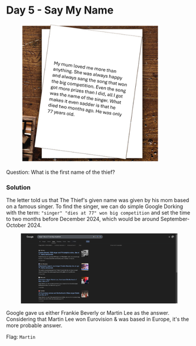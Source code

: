 # Day 5 - Say My Name

<figure><img src="../../../.gitbook/assets/Day5_Letter (1).png" alt="" width="375"><figcaption></figcaption></figure>

Question: What is the first name of the thief?

### Solution

The letter told us that The Thief's given name was given by his mom based on a famous singer. To find the singer, we can do simple Google Dorking with the term: `"singer" "dies at 77" won big competition` and set the time to two months before December 2024, which would be around September-October 2024.

<figure><img src="../../../.gitbook/assets/image (6).png" alt=""><figcaption></figcaption></figure>

Google gave us either Frankie Beverly or Martin Lee as the answer. Considering that Martin Lee won Eurovision & was based in Europe, it's the more probable answer.

Flag: `Martin`
